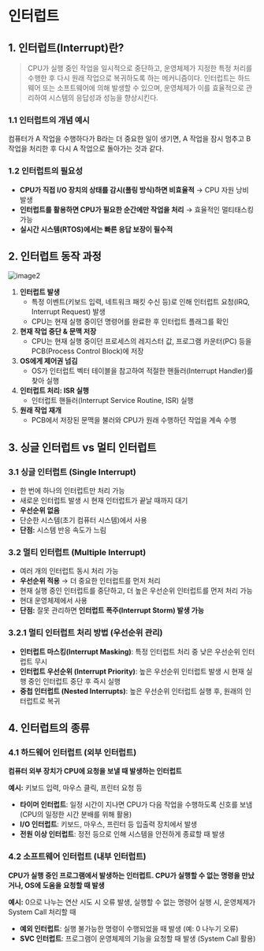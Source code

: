 # 인터럽트


## 1. 인터럽트(Interrupt)란?

> CPU가 실행 중인 작업을 일시적으로 중단하고, 운영체제가 지정한 특정 처리를 수행한 후 다시 원래 작업으로 복귀하도록 하는 메커니즘이다. 인터럽트는 하드웨어 또는 소프트웨어에 의해 발생할 수 있으며, 운영체제가 이를 효율적으로 관리하여 시스템의 응답성과 성능을 향상시킨다.
> 

### 1.1 인터럽트의 개념 예시

컴퓨터가 A 작업을 수행하다가 B라는 더 중요한 일이 생기면, A 작업을 잠시 멈추고 B 작업을 처리한 후 다시 A 작업으로 돌아가는 것과 같다.

### 1.2 인터럽트의 필요성

- **CPU가 직접 I/O 장치의 상태를 감시(폴링 방식)하면 비효율적** → CPU 자원 낭비 발생
- **인터럽트를 활용하면 CPU가 필요한 순간에만 작업을 처리** → 효율적인 멀티태스킹 가능
- **실시간 시스템(RTOS)에서는 빠른 응답 보장이 필수적**


## 2. 인터럽트 동작 과정

![image2](https://github.com/user-attachments/assets/081d2cc1-2c3a-4554-b16b-c58ffd72be6a)

1. **인터럽트 발생**
    - 특정 이벤트(키보드 입력, 네트워크 패킷 수신 등)로 인해 인터럽트 요청(IRQ, Interrupt Request) 발생
    - CPU는 현재 실행 중이던 명령어를 완료한 후 인터럽트 플래그를 확인
2. **현재 작업 중단 & 문맥 저장**
    - CPU는 현재 실행 중이던 프로세스의 레지스터 값, 프로그램 카운터(PC) 등을 PCB(Process Control Block)에 저장
3. **OS에게 제어권 넘김**
    - OS가 인터럽트 벡터 테이블을 참고하여 적절한 핸들러(Interrupt Handler)를 찾아 실행
4. **인터럽트 처리: ISR 실행**
    - 인터럽트 핸들러(Interrupt Service Routine, ISR) 실행
5. **원래 작업 재개**
    - PCB에서 저장된 문맥을 불러와 CPU가 원래 수행하던 작업을 계속 수행


## 3. 싱글 인터럽트 vs 멀티 인터럽트

### 3.1 싱글 인터럽트 (Single Interrupt)

- 한 번에 하나의 인터럽트만 처리 가능
- 새로운 인터럽트 발생 시 현재 인터럽트가 끝날 때까지 대기
- **우선순위 없음**
- 단순한 시스템(초기 컴퓨터 시스템)에서 사용
- **단점:** 시스템 반응 속도가 느림

### 3.2 멀티 인터럽트 (Multiple Interrupt)

- 여러 개의 인터럽트 동시 처리 가능
- **우선순위 적용** → 더 중요한 인터럽트를 먼저 처리
- 현재 실행 중인 인터럽트를 중단하고, 더 높은 우선순위 인터럽트를 먼저 처리 가능
- 현대 운영체제에서 사용
- **단점:** 잘못 관리하면 **인터럽트 폭주(Interrupt Storm) 발생 가능**

### 3.2.1 멀티 인터럽트 처리 방법 (우선순위 관리)

- **인터럽트 마스킹(Interrupt Masking)**: 특정 인터럽트 처리 중 낮은 우선순위 인터럽트 무시
- **인터럽트 우선순위 (Interrupt Priority)**: 높은 우선순위 인터럽트 발생 시 현재 실행 중인 인터럽트 중단 후 즉시 실행
- **중첩 인터럽트 (Nested Interrupts)**: 높은 우선순위 인터럽트 실행 후, 원래의 인터럽트로 복귀


## 4. 인터럽트의 종류

### 4.1 하드웨어 인터럽트 (외부 인터럽트)

**컴퓨터 외부 장치가 CPU에 요청을 보낼 때 발생하는 인터럽트**

**예시:** 키보드 입력, 마우스 클릭, 프린터 요청 등

- **타이머 인터럽트**: 일정 시간이 지나면 CPU가 다음 작업을 수행하도록 신호를 보냄 (CPU의 일정한 시간 분배를 위해 활용)
- **I/O 인터럽트**: 키보드, 마우스, 프린터 등 입출력 장치에서 발생
- **전원 이상 인터럽트**: 정전 등으로 인해 시스템을 안전하게 종료할 때 발생

### 4.2 소프트웨어 인터럽트 (내부 인터럽트)

**CPU가 실행 중인 프로그램에서 발생하는 인터럽트. CPU가 실행할 수 없는 명령을 만났거나, OS에 도움을 요청할 때 발생**

**예시:** 0으로 나누는 연산 시도 시 오류 발생, 실행할 수 없는 명령어 실행 시, 운영체제가 System Call 처리할 때

- **예외 인터럽트**: 실행 불가능한 명령이 수행되었을 때 발생 (예: 0 나누기 오류)
- **SVC 인터럽트**: 프로그램이 운영체제의 기능을 요청할 때 발생 (System Call 활용)
